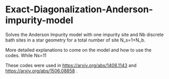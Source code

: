 # Exact-Diagonalization-Anderson-impurity-model

Solves the Anderson Impurity model with one impurity site and Nb discrete bath sites in a star geometry for a total number of site N_s=1+N_b.


More detailed explanations to come on the model and how to use the codes. While Ns=11 



These codes were used in https://arxiv.org/abs/1408.1143 and https://arxiv.org/abs/1506.08858 .
